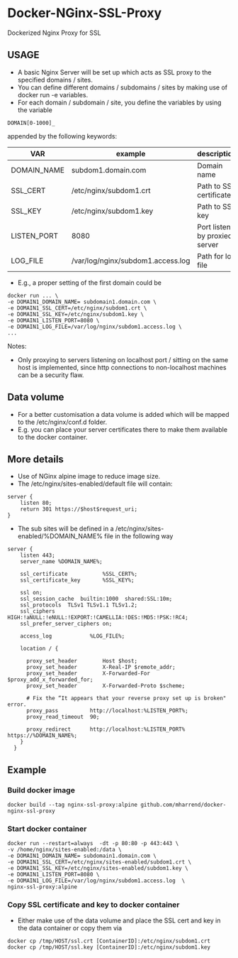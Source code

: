 # Docker-NGinx-SSL-Proxy
Dockerized Nginx Proxy for SSL

## USAGE
* A basic Nginx Server will be set up which acts as SSL proxy to the specified domains / sites.
* You can define different domains / subdomains / sites by making use of docker run -e variables.
* For each domain / subdomain / site, you define the variables by using the variable 
```
DOMAIN[0-1000]_
```
appended by the following keywords:

|   VAR          |    example             | description            |
|----------------|------------------------|------------------------|
| DOMAIN\_NAME   | subdom1.domain.com     | Domain name |
| SSL\_CERT      | /etc/nginx/subdom1.crt | Path to SSL certificate |
| SSL\_KEY       | /etc/nginx/subdom1.key | Path to SSL key |
| LISTEN_PORT    | 8080                   | Port listen by proxied server| 
| LOG\_FILE      | /var/log/nginx/subdom1.access.log  | Path for log file|

* E.g., a proper setting of the first domain could be
```
docker run ... \
-e DOMAIN1_DOMAIN_NAME= subdomain1.domain.com \
-e DOMAIN1_SSL_CERT=/etc/nginx/subdom1.crt \
-e DOMAIN1_SSL_KEY=/etc/nginx/subdom1.key \
-e DOMAIN1_LISTEN_PORT=8080 \
-e DOMAIN1_LOG_FILE=/var/log/nginx/subdom1.access.log \
...
```
Notes:
* Only proxying to servers listening on localhost port / sitting on the same host is implemented, since http connections to non-localhost machines can be a security flaw.

## Data volume
* For a better customisation a data volume is added which will be mapped to the /etc/nginx/conf.d folder.
* E.g. you can place your server certificates there to make them available to the docker container.

## More details
* Use of NGinx alpine image to reduce image size.
* The /etc/nginx/sites-enabled/default file will contain:
```
server {
    listen 80;
    return 301 https://$host$request_uri;
}
```
* The sub sites will be defined in a /etc/nginx/sites-enabled/%DOMAIN_NAME% file in the following way
```
server {
    listen 443;
    server_name %DOMAIN_NAME%;

    ssl_certificate           %SSL_CERT%;
    ssl_certificate_key       %SSL_KEY%;

    ssl on;
    ssl_session_cache  builtin:1000  shared:SSL:10m;
    ssl_protocols  TLSv1 TLSv1.1 TLSv1.2;
    ssl_ciphers HIGH:!aNULL:!eNULL:!EXPORT:!CAMELLIA:!DES:!MD5:!PSK:!RC4;
    ssl_prefer_server_ciphers on;

    access_log            %LOG_FILE%;

    location / {

      proxy_set_header        Host $host;
      proxy_set_header        X-Real-IP $remote_addr;
      proxy_set_header        X-Forwarded-For $proxy_add_x_forwarded_for;
      proxy_set_header        X-Forwarded-Proto $scheme;

      # Fix the “It appears that your reverse proxy set up is broken" error.
      proxy_pass          http://localhost:%LISTEN_PORT%;
      proxy_read_timeout  90;

      proxy_redirect      http://localhost:%LISTEN_PORT% https://%DOMAIN_NAME%;
    }
  }
```

## Example

### Build docker image
```
docker build --tag nginx-ssl-proxy:alpine github.com/mharrend/docker-nginx-ssl-proxy
```
### Start docker container
```
docker run --restart=always  -dt -p 80:80 -p 443:443 \
-v /home/nginx/sites-enabled:/data \
-e DOMAIN1_DOMAIN_NAME= subdomain1.domain.com \
-e DOMAIN1_SSL_CERT=/etc/nginx/sites-enabled/subdom1.crt \
-e DOMAIN1_SSL_KEY=/etc/nginx/sites-enabled/subdom1.key \
-e DOMAIN1_LISTEN_PORT=8080 \
-e DOMAIN1_LOG_FILE=/var/log/nginx/subdom1.access.log  \
nginx-ssl-proxy:alpine
```
### Copy SSL certificate and key to docker container
* Either make use of the data volume and place the SSL cert and key in the data container or copy them via
```
docker cp /tmp/HOST/ssl.crt [ContainerID]:/etc/nginx/subdom1.crt
docker cp /tmp/HOST/ssl.key [ContainerID]:/etc/nginx/subdom1.key
```
